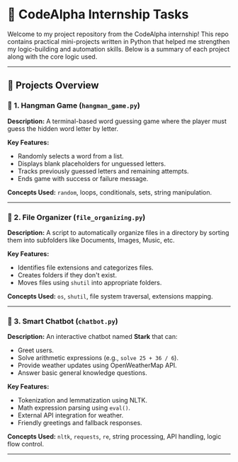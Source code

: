 # 🌟 CodeAlpha Internship Tasks
Welcome to my project repository from the CodeAlpha internship! This repo contains practical mini-projects written in Python that helped me strengthen my logic-building and automation skills. Below is a summary of each project along with the core logic used.

---

## 📁 Projects Overview

### 🔹 1. Hangman Game (`hangman_game.py`)
**Description:** A terminal-based word guessing game where the player must guess the hidden word letter by letter.

**Key Features:**
- Randomly selects a word from a list.
- Displays blank placeholders for unguessed letters.
- Tracks previously guessed letters and remaining attempts.
- Ends game with success or failure message.

**Concepts Used:** `random`, loops, conditionals, sets, string manipulation.

---

### 🔹 2. File Organizer (`file_organizing.py`)
**Description:** A script to automatically organize files in a directory by sorting them into subfolders like Documents, Images, Music, etc.

**Key Features:**
- Identifies file extensions and categorizes files.
- Creates folders if they don't exist.
- Moves files using `shutil` into appropriate folders.

**Concepts Used:** `os`, `shutil`, file system traversal, extensions mapping.

---

### 🔹 3. Smart Chatbot (`chatbot.py`)
**Description:** An interactive chatbot named **Stark** that can:
- Greet users.
- Solve arithmetic expressions (e.g., `solve 25 + 36 / 6`).
- Provide weather updates using OpenWeatherMap API.
- Answer basic general knowledge questions.

**Key Features:**
- Tokenization and lemmatization using NLTK.
- Math expression parsing using `eval()`.
- External API integration for weather.
- Friendly greetings and fallback responses.

**Concepts Used:** `nltk`, `requests`, `re`, string processing, API handling, logic flow control.

---
